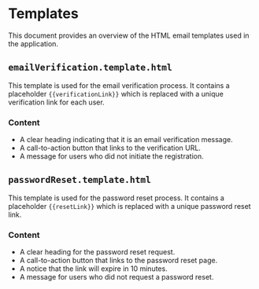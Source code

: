 # Templates

This document provides an overview of the HTML email templates used in the application.

## `emailVerification.template.html`

This template is used for the email verification process. It contains a placeholder `{{verificationLink}}` which is replaced with a unique verification link for each user.

### Content

- A clear heading indicating that it is an email verification message.
- A call-to-action button that links to the verification URL.
- A message for users who did not initiate the registration.

## `passwordReset.template.html`

This template is used for the password reset process. It contains a placeholder `{{resetLink}}` which is replaced with a unique password reset link.

### Content

- A clear heading for the password reset request.
- A call-to-action button that links to the password reset page.
- A notice that the link will expire in 10 minutes.
- A message for users who did not request a password reset.
